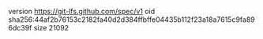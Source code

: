 version https://git-lfs.github.com/spec/v1
oid sha256:44af2b76153c2182fa40d2d384ffbffe04435b112f23a18a7615c9fa896dc39f
size 21092
